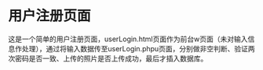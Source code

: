 # 用户注册页面

这是一个简单的用户注册页面，userLogin.html页面作为前台w页面（未对输入信息作处理），通过将输入数据传至userLogin.phpu页面，分别做非空判断、验证两次密码是否一致、上传的照片是否上传成功，最后才插入数据库。
